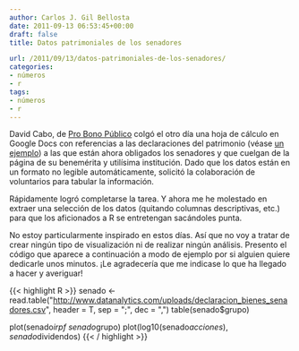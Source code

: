 ```yaml
---
author: Carlos J. Gil Bellosta
date: 2011-09-13 06:53:45+00:00
draft: false
title: Datos patrimoniales de los senadores

url: /2011/09/13/datos-patrimoniales-de-los-senadores/
categories:
- números
- r
tags:
- números
- r
---
```


David Cabo, de [Pro Bono Público](http://blog.probp.org/) colgó el otro día una hoja de cálculo en Google Docs con referencias a las declaraciones del patrimonio (véase [un ejemplo](http://www.senado.es/legis9/senadores/regbi/DBR_70998.pdf)) a las que están ahora obligados los senadores y que cuelgan de la página de su benemérita y utilísima institución. Dado que los datos están en un formato no legible automáticamente, solicitó la colaboración de voluntarios para tabular la información.

Rápidamente logró completarse la tarea. Y ahora me he molestado en extraer una selección de los datos (quitando columnas descriptivas, etc.) para que los aficionados a R se entretengan sacándoles punta.

No estoy particularmente inspirado en estos días. Así que no voy a tratar de crear ningún tipo de visualización ni de realizar ningún análisis. Presento el código que aparece a continuación a modo de ejemplo por si alguien quiere dedicarle unos minutos. ¡Le agradecería que me indicase lo que ha llegado a hacer y averiguar!


{{< highlight R >}}
senado <- read.table("http://www.datanalytics.com/uploads/declaracion_bienes_senadores.csv", header = T, sep = ";", dec = ",")
table(senado$grupo)

plot(senado$irpf ~ senado$grupo)
plot(log10(senado$acciones), senado$dividendos)
{{< / highlight >}}


